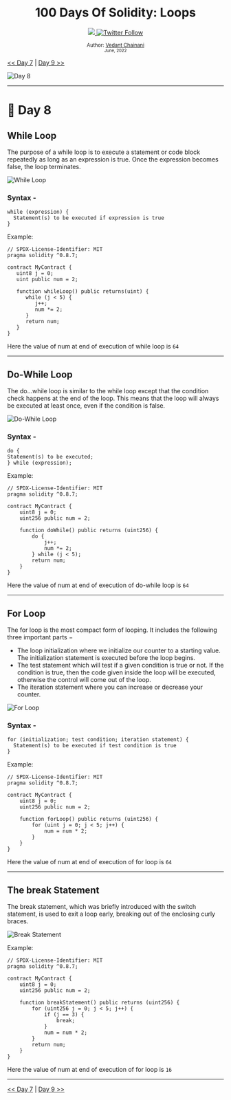 <div align="center">
  <h1> 100 Days Of Solidity: Loops</h1>
  <a class="header-badge" target="_blank" href="https://dev.to/envoy_">
  <img src="https://img.shields.io/badge/dev.to-0A0A0A?style=for-the-badge&logo=devdotto&logoColor=white">
  </a>
  <a class="header-badge" target="_blank" href="https://twitter.com/Envoy_1084">
  <img alt="Twitter Follow" src="https://img.shields.io/twitter/follow/Envoy_1084?style=social">
  </a>

<sub>Author:
<a href="https://dev.to/envoy_" target="_blank">Vedant Chainani</a><br>
<small> June, 2022</small>
</sub>
</div>

[<< Day 7](../Day%20007%20-%20Functions/readme.md) | [Day 9 >>](../Day%20009%20-%20Decision%20Making/readme.md)

![Day 8](./cover.png)

---

# 📔 Day 8

## While Loop

The purpose of a while loop is to execute a statement or code block repeatedly as long as an expression is true. Once the expression becomes false, the loop terminates.

![While Loop](../assets/while-loop.jpg)

### **Syntax** -
  
```solidity
while (expression) {
  Statement(s) to be executed if expression is true
}
```
Example:

```solidity
// SPDX-License-Identifier: MIT
pragma solidity ^0.8.7;

contract MyContract {
   uint8 j = 0;
   uint public num = 2;

   function whileLoop() public returns(uint) {
      while (j < 5) {
         j++;
         num *= 2;
      }
      return num;
   }
}
```

Here the value of num at end of execution of while loop is `64`

---

## Do-While Loop

The do...while loop is similar to the while loop except that the condition check happens at the end of the loop. This means that the loop will always be executed at least once, even if the condition is false.

![Do-While Loop](../assets/do-while.jpg)

### **Syntax** -

```solidity
do {
Statement(s) to be executed;
} while (expression);
```

Example:

```solidity
// SPDX-License-Identifier: MIT
pragma solidity ^0.8.7;

contract MyContract {
    uint8 j = 0;
    uint256 public num = 2;

    function doWhile() public returns (uint256) {
        do {
            j++;
            num *= 2;
        } while (j < 5);
        return num;
    }
}
```
Here the value of num at end of execution of do-while loop is `64`

---

## For Loop

The for loop is the most compact form of looping. It includes the following three important parts −

- The loop initialization where we initialize our counter to a starting value. The initialization statement is executed before the loop begins.
- The test statement which will test if a given condition is true or not. If the condition is true, then the code given inside the loop will be executed, otherwise the control will come out of the loop.
- The iteration statement where you can increase or decrease your counter.

![For Loop](../assets/for-loop.jpg)

### **Syntax** -

```solidity
for (initialization; test condition; iteration statement) {
  Statement(s) to be executed if test condition is true
}
```

Example:

```solidity
// SPDX-License-Identifier: MIT
pragma solidity ^0.8.7;

contract MyContract {
    uint8 j = 0;
    uint256 public num = 2;

    function forLoop() public returns (uint256) {
        for (uint j = 0; j < 5; j++) {
            num = num * 2;
        }
    }
}
```

Here the value of num at end of execution of for loop is `64`

---

## The break Statement

The break statement, which was briefly introduced with the switch statement, is used to exit a loop early, breaking out of the enclosing curly braces.

![Break Statement](../assets/break.jpg)

Example:

```solidity
// SPDX-License-Identifier: MIT
pragma solidity ^0.8.7;

contract MyContract {
    uint8 j = 0;
    uint256 public num = 2;

    function breakStatement() public returns (uint256) {
        for (uint256 j = 0; j < 5; j++) {
            if (j == 3) {
                break;
            }
            num = num * 2;
        }
        return num;
    }
}
```

Here the value of num at end of execution of for loop is `16`

---

[<< Day 7](../Day%20007%20-%20Functions/readme.md) | [Day 9 >>](../Day%20009%20-%20Decision%20Making/readme.md)
